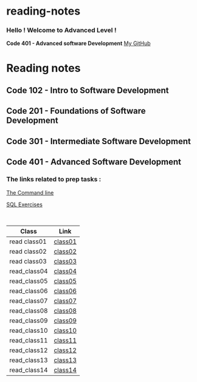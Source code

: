 # reading-notes

### Hello ! Welcome to Advanced Level !
**Code 401 - Advanced software Development**
[My GitHub](https://github.com/Raghdsmadi)
<h1>Reading notes</h1>

<h2> Code 102 - Intro to Software Development </h2>
<h2> Code 201 - Foundations of Software Development </h2>
<h2> Code 301 - Intermediate Software Development </h2>
<h2> Code 401 - Advanced Software Development </h2>

### The links related to prep tasks :

[The Command line](./commandLine.md) <br>

[SQL Exercises](./SQL-exercises.md) <br>

<br>


 
 | **Class**    | **Link**    |
|--------------|-------------|
| read class01 | [class01](https://github.com/Raghdsmadi/reading-notes/tree/main/class01) 
| read class02 | [class02](https://github.com/Raghdsmadi/reading-notes/tree/main/class02)
| read class03 |[class03](./class03)
| read_class04 | [class04](./class04)
| read_class05 | [class05](./class05)
| read_class06 | [class06](./class06)
| read_class07 | [class07](./class07)
| read_class08 | [class08](./class08)
| read_class09 | [class09](./class09)
| read_class10 | [class10](./class10)
| read_class11 | [class11](./class11)
| read_class12 | [class12](./class12)
| read_class13 | [class13](./class13)
| read_class14 | [class14](./class14)
